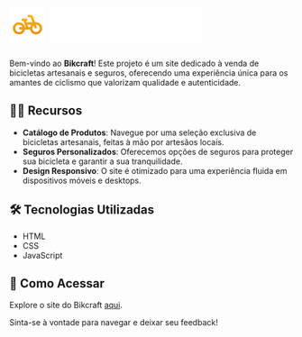 # ![Bikcraft Logo](https://github.com/oliveiravii/Bikcraft/blob/main/favicon.svg) ![Bikcraft Logo](https://github.com/oliveiravii/Bikcraft/blob/main/img/bikcraft.svg)

Bem-vindo ao **Bikcraft**! Este projeto é um site dedicado à venda de bicicletas artesanais e seguros, oferecendo uma experiência única para os amantes de ciclismo que valorizam qualidade e autenticidade.

## 🚴‍♂️ Recursos

- **Catálogo de Produtos**: Navegue por uma seleção exclusiva de bicicletas artesanais, feitas à mão por artesãos locais.
- **Seguros Personalizados**: Oferecemos opções de seguros para proteger sua bicicleta e garantir a sua tranquilidade.
- **Design Responsivo**: O site é otimizado para uma experiência fluida em dispositivos móveis e desktops.

## 🛠️ Tecnologias Utilizadas

- HTML
- CSS
- JavaScript

## 🔗 Como Acessar

Explore o site do Bikcraft [aqui](https://oliveiravii.github.io/Bikcraft/).

Sinta-se à vontade para navegar e deixar seu feedback!
